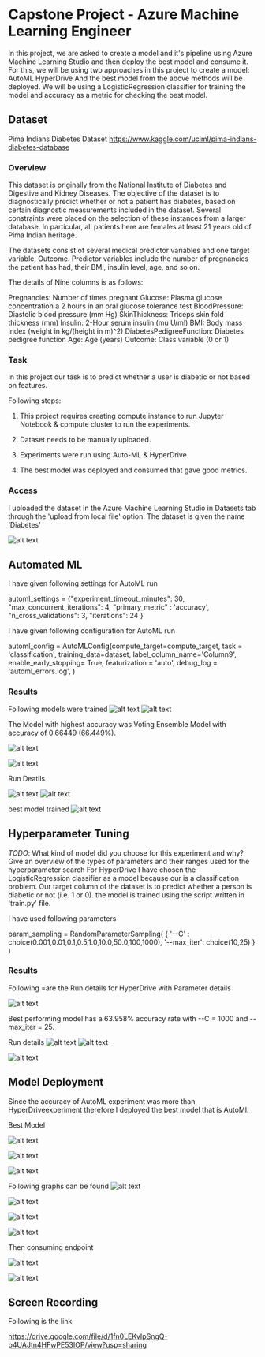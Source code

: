 
# Capstone Project - Azure Machine Learning Engineer

In this project, we are asked to create a model and it's pipeline using Azure Machine Learning Studio and then deploy the best model and consume it. For this, we will be using two approaches in this project to create a model:
AutoML
HyperDrive
And the best model from the above methods will be deployed. 
We will be using a LogisticRegression classifier for training the model and accuracy as a metric for checking the best model.

## Dataset
Pima Indians Diabetes Dataset
https://www.kaggle.com/uciml/pima-indians-diabetes-database

### Overview

This dataset is originally from the National Institute of Diabetes and Digestive and Kidney Diseases. The objective of the dataset is to diagnostically predict whether or not a patient has diabetes, based on certain diagnostic measurements included in the dataset. Several constraints were placed on the selection of these instances from a larger database. In particular, all patients here are females at least 21 years old of Pima Indian heritage.

The datasets consist of several medical predictor variables and one target variable, Outcome. Predictor variables include the number of pregnancies the patient has had, their BMI, insulin level, age, and so on.

The details of Nine columns is as follows:

Pregnancies: Number of times pregnant
Glucose: Plasma glucose concentration a 2 hours in an oral glucose tolerance test
BloodPressure: Diastolic blood pressure (mm Hg)
SkinThickness: Triceps skin fold thickness (mm)
Insulin: 2-Hour serum insulin (mu U/ml)
BMI: Body mass index (weight in kg/(height in m)^2)
DiabetesPedigreeFunction: Diabetes pedigree function
Age: Age (years)
Outcome: Class variable (0 or 1)

### Task
In this project our task is to predict whether a user is diabetic or not based on features.


Following steps:
1. This project requires creating compute instance to run Jupyter Notebook & compute cluster to run the experiments.
 
2. Dataset needs to be manually uploaded.
 
3. Experiments were run using Auto-ML & HyperDrive.
 
4. The best model was deployed and consumed that gave good metrics.


### Access
I uploaded the dataset in the Azure Machine Learning Studio in Datasets tab through the 'upload from local file' option. The dataset is given the name ‘Diabetes’

![alt text](https://github.com/NikitaMahajan19/Capstone---Azure-Machine-Learning-Engineer/blob/master/images/Dataset%20d.JPG)
## Automated ML
I have given following  settings for AutoML run

automl_settings = {"experiment_timeout_minutes": 30,
    "max_concurrent_iterations": 4,
    "primary_metric" : 'accuracy',
    "n_cross_validations": 3,
    "iterations": 24
}


I have given following configuration for AutoML run

automl_config = AutoMLConfig(compute_target=compute_target,
                             task = 'classification',
                             training_data=dataset,
                             label_column_name='Column9',
                             enable_early_stopping= True,
                             featurization = 'auto',
                             debug_log = 'automl_errors.log',
                            )

### Results
Following models were trained 
![alt text](https://github.com/NikitaMahajan19/Capstone---Azure-Machine-Learning-Engineer/blob/master/images/models%20trained%201.JPG)
![alt text](https://github.com/NikitaMahajan19/Capstone---Azure-Machine-Learning-Engineer/blob/master/images/models%20trained2.JPG)

The  Model with highest accuracy was Voting Ensemble Model with accuracy of 0.66449 (66.449%).

![alt text](https://github.com/NikitaMahajan19/Capstone---Azure-Machine-Learning-Engineer/blob/master/images/automl%20model.JPG)

![alt text](https://github.com/NikitaMahajan19/Capstone---Azure-Machine-Learning-Engineer/blob/master/images/accuracy%20of%20automl.png)

Run Deatils

![alt text](https://github.com/NikitaMahajan19/Capstone---Azure-Machine-Learning-Engineer/blob/master/images/run%20details.JPG)
![alt text](https://github.com/NikitaMahajan19/Capstone---Azure-Machine-Learning-Engineer/blob/master/images/run%20details1.JPG)

 best model trained 
 ![alt text](https://github.com/NikitaMahajan19/Capstone---Azure-Machine-Learning-Engineer/blob/master/images/best%20model%20automl.JPG)

## Hyperparameter Tuning
*TODO*: What kind of model did you choose for this experiment and why? Give an overview of the types of parameters and their ranges used for the hyperparameter search
For HyperDrive I have chosen the LogisticRegression classifier as a model because our is a classification problem. Our target column of the dataset is to predict whether a person is diabetic or not (i.e. 1 or 0). the model is trained using the script written in 'train.py' file.

I have used following parameters

param_sampling = RandomParameterSampling(
    {
        '--C' : choice(0.001,0.01,0.1,0.5,1.0,10.0,50.0,100,1000),
        '--max_iter': choice(10,25)
    }
)

### Results
Following =are the Run details for HyperDrive with Parameter details

![alt text](https://github.com/NikitaMahajan19/Capstone---Azure-Machine-Learning-Engineer/blob/master/images/hyperdrive%20run%20f.png)

Best performing model has a 63.958% accuracy rate with --C = 1000 and --max_iter = 25.

Run details 
![alt text](https://github.com/NikitaMahajan19/Capstone---Azure-Machine-Learning-Engineer/blob/master/images/run%20details%20hyper%20f.png)
![alt text](https://github.com/NikitaMahajan19/Capstone---Azure-Machine-Learning-Engineer/blob/master/images/hyper%20graph.png)


![alt text](https://github.com/NikitaMahajan19/Capstone---Azure-Machine-Learning-Engineer/blob/master/images/hyper%20graph%202.png)


## Model Deployment

Since the accuracy of AutoML experiment was more than HyperDriveexperiment therefore I deployed the best model that is  AutoMl.

Best Model

![alt text](https://github.com/NikitaMahajan19/Capstone---Azure-Machine-Learning-Engineer/blob/master/images/deployed%20model%20auto1.JPG)

![alt text](https://github.com/NikitaMahajan19/Capstone---Azure-Machine-Learning-Engineer/blob/master/images/deployed%20model%20id.JPG)

![alt text](https://github.com/NikitaMahajan19/Capstone---Azure-Machine-Learning-Engineer/blob/master/images/deployed%20model.JPG)

Following graphs can be found 
![alt text](https://github.com/NikitaMahajan19/Capstone---Azure-Machine-Learning-Engineer/blob/master/images/c%20curve.JPG)

![alt text](https://github.com/NikitaMahajan19/Capstone---Azure-Machine-Learning-Engineer/blob/master/images/cg%20curve.JPG)

![alt text](https://github.com/NikitaMahajan19/Capstone---Azure-Machine-Learning-Engineer/blob/master/images/precision%20recall.JPG)

![alt text](https://github.com/NikitaMahajan19/Capstone---Azure-Machine-Learning-Engineer/blob/master/images/roc.JPG)

Then consuming endpoint

![alt text](https://github.com/NikitaMahajan19/Capstone---Azure-Machine-Learning-Engineer/blob/master/images/endpoint.JPG)

![alt text](https://github.com/NikitaMahajan19/Capstone---Azure-Machine-Learning-Engineer/blob/master/images/endpoint%20result.JPG)

## Screen Recording
Following is the link

https://drive.google.com/file/d/1fn0LEKvIpSngQ-p4UAJtn4HFwPE53IOP/view?usp=sharing


